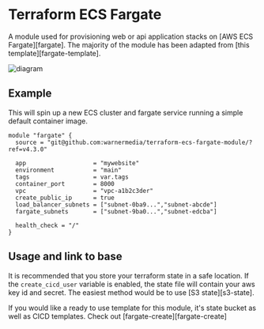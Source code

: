 # Terraform ECS Fargate

A module used for provisioning web or api application stacks on [AWS ECS Fargate][fargate]. The majority of the module has been adapted from [this template][fargate-template].


![diagram](diagram.png)

## Example
This will spin up a new ECS cluster and fargate service running a simple default container image. 

```
module "fargate" {
  source = "git@github.com:warnermedia/terraform-ecs-fargate-module/?ref=v4.3.0"

  app                   = "mywebsite"
  environment           = "main"
  tags                  = var.tags
  container_port        = 8000
  vpc                   = "vpc-a1b2c3der"
  create_public_ip      = true
  load_balancer_subnets = ["subnet-0ba9...","subnet-abcde"]
  fargate_subnets       = ["subnet-9ba0...","subnet-edcba"]

  health_check = "/"
}
```

## Usage and link to base

It is recommended that you store your terraform state in a safe location. If the `create_cicd_user` variable is enabled, the state file will contain your aws key id and secret. The easiest method would be to use [S3 state][s3-state]. 

If you would like a ready to use template for this module, it's state bucket as well as CICD templates. Check out [fargate-create][fargate-create]
 